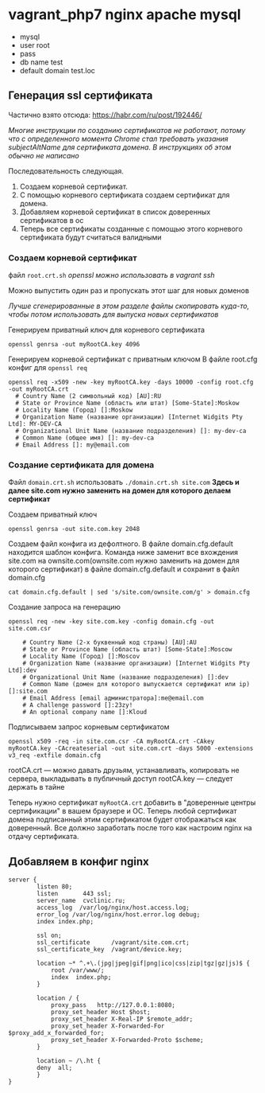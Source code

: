 # vagrant_php7 nginx apache mysql
* mysql
* user root
* pass 
* db name test
* default domain test.loc

## Генерация ssl сертификата
Частично взято отсюда:
https://habr.com/ru/post/192446/

*Многие инструкции по созданию сертификатов не работают, потому что с определенного момента
Chrome стал требовать указания subjectAltName для сертификата домена.
В инструкциях об этом обычно не написано*

Последовательность следующая. 
1. Создаем корневой сертификат.
1. С помощью корневого сертификата создаем сертификат для домена.
1. Добавляем корневой сертификат в список доверенных сертификатов в ос
1. Теперь все сертификаты созданные с помощью этого корневого сертификата будут считаться валидными

### Создаем корневой сертификат
файл ```root.crt.sh```
*openssl можно использовать в vagrant ssh*

Можно выпустить один раз и пропускать этот шаг для новых доменов

*Лучше сгенерированные в этом разделе файлы скопировать куда-то,
 чтобы потом использовать для выпуска новых сертификатов*
 
Генерируем приватный ключ для корневого сертификата
```
openssl genrsa -out myRootCA.key 4096
```

Генерируем корневой сертификат с приватным ключом
В файле root.cfg конфиг для ```openssl req```
```
openssl req -x509 -new -key myRootCA.key -days 10000 -config root.cfg -out myRootCA.crt
  # Country Name (2 символьный код) [AU]:RU
  # State or Province Name (область или штат) [Some-State]:Moskow
  # Locality Name (Город) []:Moskow
  # Organization Name (название организации) [Internet Widgits Pty Ltd]: MY-DEV-CA
  # Organizational Unit Name (название подразделения) []: my-dev-ca
  # Common Name (общее имя) []: my-dev-ca
  # Email Address []: my@email.com
```

### Создание сертификата для домена
Файл ```domain.crt.sh``` использовать ```./domain.crt.sh site.com```
**Здесь и далее site.com нужно заменить на домен для которого делаем сертификат**

Создаем приватный ключ
```
openssl genrsa -out site.com.key 2048
```

Создаем файл конфига из дефолтного.
В файле domain.cfg.default находится шаблон конфига.
Команда ниже заменит все вхождения site.com на ownsite.com(ownsite.com нужно заменить 
на домен для которого сертификат) в файле domain.cfg.default
и сохранит в файл domain.cfg
```
cat domain.cfg.default | sed 's/site.com/ownsite.com/g' > domain.cfg
```

Создание запроса на генерацию
```
openssl req -new -key site.com.key -config domain.cfg -out site.com.csr
	
	# Country Name (2-х буквенный код страны) [AU]:AU
	# State or Province Name (область штат) [Some-State]:Moscow
	# Locality Name (Город) []:Moscov
	# Organization Name (название организации) [Internet Widgits Pty Ltd]:dev
	# Organizational Unit Name (название подразделения) []:dev
	# Common Name (домен для которого выпускается сертификат или ip) []:site.com
	# Email Address [email администратора]:me@email.com
	# A challenge password []:23zy!
	# An optional company name []:Kloud

```

Подписываем запрос корневым сертификатом
```
openssl x509 -req -in site.com.csr -CA myRootCA.crt -CAkey myRootCA.key -CAcreateserial -out site.com.crt -days 5000 -extensions v3_req -extfile domain.cfg
```

rootCA.crt — можно давать друзьям, устанавливать, копировать не сервера, выкладывать в публичный доступ
rootCA.key — следует держать в тайне

Теперь нужно сертификат ```myRootCA.crt``` добавить в "доверенные центры сертификации" в вашем браузере и ОС.
Теперь любой сертификат домена подписанный этим сертификатом будет отображаться как доверенный.
Все должно заработать после того как настроим nginx на отдачу сертификата.

## Добавляем в конфиг nginx

```
server {
        listen 80;
        listen       443 ssl;
        server_name  cvclinic.ru;
        access_log  /var/log/nginx/host.access.log;
        error_log /var/log/nginx/host.error.log debug;
        index index.php;

        ssl on;
        ssl_certificate      /vagrant/site.com.crt;
        ssl_certificate_key  /vagrant/device.key;

        location ~* ^.+\.(jpg|jpeg|gif|png|ico|css|zip|tgz|gz|js)$ {
            root /var/www/;
            index  index.php;
        }

        location / {
            proxy_pass   http://127.0.0.1:8080;
            proxy_set_header Host $host;
            proxy_set_header X-Real-IP $remote_addr;
            proxy_set_header X-Forwarded-For $proxy_add_x_forwarded_for;
            proxy_set_header X-Forwarded-Proto $scheme;
        }

        location ~ /\.ht {
        deny  all;
        }
}
```
